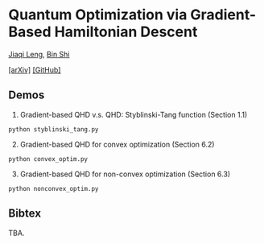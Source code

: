 # Quantum Optimization via Gradient-Based Hamiltonian Descent

[Jiaqi Leng](https://jiaqileng.github.io/), [Bin Shi](https://bin-shi-gif.github.io/)


[[arXiv]](https://arxiv.org/abs/xxxx.xxxxx) [[GitHub]](https://github.com/jiaqileng/Gradient-Based-QHD)


## Demos
1. Gradient-based QHD v.s. QHD: Styblinski-Tang function (Section 1.1)
```
python styblinski_tang.py
```

2. Gradient-based QHD for convex optimization (Section 6.2)
```
python convex_optim.py
```

3. Gradient-based QHD for non-convex optimization (Section 6.3)
```
python nonconvex_optim.py
```

## Bibtex
TBA.